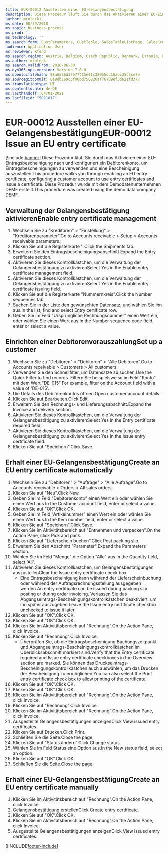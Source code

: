 ```yaml
---
title: EUR-00012 Ausstellen einer EU-Gelangensbestätigung
description: Diese Prozedur läuft Sie durch das Aktivieren einer EU-Eintragsbescheinigung nach und konfiguriert ein Debitorenkonto, um Eintragsbescheinigungen zu verwenden und eine Bescheinigung auszustellen.
author: mrolecki
ms.date: 08/29/2018
ms.topic: business-process
ms.prod: ''
ms.technology: ''
ms.search.form: CustParameters, CustTable, SalesTableListPage, SalesCreateOrder, SalesTable, SalesEditLines,  CustInvoiceJournal, CustEntryCertificateJour_W, SrsReportViewerForm
audience: Application User
ms.reviewer: kfend
ms.search.region: Austria, Belgium, Czech Republic, Denmark, Estonia, Finland, France, Germany, Hungary, Ireland, Italy, Latvia, Lithuania, Netherlands, Poland, Spain, Sweden, United Kingdom
ms.author: mrolecki
ms.search.validFrom: 2016-06-30
ms.dyn365.ops.version: Version 7.0.0
ms.openlocfilehash: 98a6566d37e77415e01c38055dc16aec35c5ce7e
ms.sourcegitcommit: 0e8db169c3f90bd750826af76709ef5d621fd377
ms.translationtype: HT
ms.contentlocale: de-DE
ms.lasthandoff: 04/01/2021
ms.locfileid: "5821817"
---
```

# <a name="eur-00012-issue-an-eu-entry-certificate"></a><span data-ttu-id="7c3e4-103">EUR-00012 Ausstellen einer EU-Gelangensbestätigung</span><span class="sxs-lookup"><span data-stu-id="7c3e4-103">EUR-00012 Issue an EU entry certificate</span></span>

[!include [banner](../../includes/banner.md)]
<span data-ttu-id="7c3e4-104">Diese Prozedur läuft Sie durch das Aktivieren einer EU-Eintragsbescheinigung nach und konfiguriert ein Debitorenkonto, um Eintragsbescheinigungen zu verwenden und eine Bescheinigung auszustellen.</span><span class="sxs-lookup"><span data-stu-id="7c3e4-104">This procedure walks you through enabling an EU entry certificate, configuring a customer account to use entry certificates and issue a certificate.</span></span> <span data-ttu-id="7c3e4-105">Diese Prozedur wurde mit dem Demodatenunternehmen DEMF erstellt.</span><span class="sxs-lookup"><span data-stu-id="7c3e4-105">This procedure was created using the demo data company DEMF.</span></span>


## <a name="enable-entry-certificate-management"></a><span data-ttu-id="7c3e4-106">Verwaltung der Gelangensbestätigung aktivieren</span><span class="sxs-lookup"><span data-stu-id="7c3e4-106">Enable entry certificate management</span></span>
1. <span data-ttu-id="7c3e4-107">Wechseln Sie zu "Kreditoren" > "Einstellung" > "Kreditorenparameter".</span><span class="sxs-lookup"><span data-stu-id="7c3e4-107">Go to Accounts receivable > Setup > Accounts receivable parameters.</span></span>
2. <span data-ttu-id="7c3e4-108">Klicken Sie auf die Registerkarte ''.</span><span class="sxs-lookup"><span data-stu-id="7c3e4-108">Click the Shipments tab.</span></span>
3. <span data-ttu-id="7c3e4-109">Erweitern Sie den Eintragsbescheinigungsabschnitt.</span><span class="sxs-lookup"><span data-stu-id="7c3e4-109">Expand the Entry certificate section.</span></span>
4. <span data-ttu-id="7c3e4-110">Aktivieren Sie dieses Kontrollkästchen, um die Verwaltung der Gelangensbestätigung zu aktivieren</span><span class="sxs-lookup"><span data-stu-id="7c3e4-110">Select Yes in the Enable entry certificate management field.</span></span>
5. <span data-ttu-id="7c3e4-111">Aktivieren Sie dieses Kontrollkästchen, um die Verwaltung der Gelangensbestätigung zu aktivieren</span><span class="sxs-lookup"><span data-stu-id="7c3e4-111">Select Yes in the Enable entry certificate issuing field.</span></span>
6. <span data-ttu-id="7c3e4-112">Klicken Sie auf die Registerkarte "Nummernkreis".</span><span class="sxs-lookup"><span data-stu-id="7c3e4-112">Click the Number sequences tab.</span></span>
7. <span data-ttu-id="7c3e4-113">Suchen Sie in der Liste den gewünschten Datensatz, und wählen Sie ihn aus.</span><span class="sxs-lookup"><span data-stu-id="7c3e4-113">In the list, find and select Entry certificate row.</span></span>
8. <span data-ttu-id="7c3e4-114">Geben Sie im Feld "Ursprüngliche Rechnungsnummer" einen Wert ein, oder wählen Sie einen Wert aus.</span><span class="sxs-lookup"><span data-stu-id="7c3e4-114">In the Number sequence code field, enter or select a value.</span></span>

## <a name="set-up-a-customer"></a><span data-ttu-id="7c3e4-115">Einrichten einer Debitorenvorauszahlung</span><span class="sxs-lookup"><span data-stu-id="7c3e4-115">Set up a customer</span></span>
1. <span data-ttu-id="7c3e4-116">Wechseln Sie zu "Debitoren" > "Debitoren" > "Alle Debitoren".</span><span class="sxs-lookup"><span data-stu-id="7c3e4-116">Go to Accounts receivable > Customers > All customers.</span></span>
2. <span data-ttu-id="7c3e4-117">Verwenden Sie den Schnellfilter, um Datensätze zu suchen.</span><span class="sxs-lookup"><span data-stu-id="7c3e4-117">Use the Quick Filter to find records.</span></span> <span data-ttu-id="7c3e4-118">Filtern Sie beispielsweise im Feld "Konto" mit dem Wert "DE-015".</span><span class="sxs-lookup"><span data-stu-id="7c3e4-118">For example, filter on the Account field with a value of 'DE-015'.</span></span>
3. <span data-ttu-id="7c3e4-119">Die Details des Debitorenkontos öffnen.</span><span class="sxs-lookup"><span data-stu-id="7c3e4-119">Open customer account details.</span></span>
4. <span data-ttu-id="7c3e4-120">Klicken Sie auf Bearbeiten.</span><span class="sxs-lookup"><span data-stu-id="7c3e4-120">Click Edit.</span></span>
5. <span data-ttu-id="7c3e4-121">Erweitern Sie den Rechnungs- und Lieferungsabschnitt.</span><span class="sxs-lookup"><span data-stu-id="7c3e4-121">Expand the Invoice and delivery section.</span></span>
6. <span data-ttu-id="7c3e4-122">Aktivieren Sie dieses Kontrollkästchen, um die Verwaltung der Gelangensbestätigung zu aktivieren</span><span class="sxs-lookup"><span data-stu-id="7c3e4-122">Select Yes in the Entry certificate required field.</span></span>
7. <span data-ttu-id="7c3e4-123">Aktivieren Sie dieses Kontrollkästchen, um die Verwaltung der Gelangensbestätigung zu aktivieren</span><span class="sxs-lookup"><span data-stu-id="7c3e4-123">Select Yes in the Issue entry certificate field.</span></span>
8. <span data-ttu-id="7c3e4-124">Klicken Sie auf "Speichern".</span><span class="sxs-lookup"><span data-stu-id="7c3e4-124">Click Save.</span></span>

## <a name="create-an-eu-entry-certificate-automatically"></a><span data-ttu-id="7c3e4-125">Erhalt einer EU-Gelangensbestätigung</span><span class="sxs-lookup"><span data-stu-id="7c3e4-125">Create an EU entry certificate automatically</span></span>
1. <span data-ttu-id="7c3e4-126">Wechseln Sie zu "Debitoren" > "Aufträge" > "Alle Aufträge".</span><span class="sxs-lookup"><span data-stu-id="7c3e4-126">Go to Accounts receivable > Orders > All sales orders.</span></span>
2. <span data-ttu-id="7c3e4-127">Klicken Sie auf "Neu".</span><span class="sxs-lookup"><span data-stu-id="7c3e4-127">Click New.</span></span>
3. <span data-ttu-id="7c3e4-128">Geben Sie im Feld "Debitorenkonto" einen Wert ein oder wählen Sie einen Wert aus.</span><span class="sxs-lookup"><span data-stu-id="7c3e4-128">In the Customer account field, enter or select a value.</span></span>
4. <span data-ttu-id="7c3e4-129">Klicken Sie auf "OK".</span><span class="sxs-lookup"><span data-stu-id="7c3e4-129">Click OK.</span></span>
5. <span data-ttu-id="7c3e4-130">Geben Sie im Feld "Artikelnummer" einen Wert ein oder wählen Sie einen Wert aus.</span><span class="sxs-lookup"><span data-stu-id="7c3e4-130">In the Item number field, enter or select a value.</span></span>
6. <span data-ttu-id="7c3e4-131">Klicken Sie auf "Speichern".</span><span class="sxs-lookup"><span data-stu-id="7c3e4-131">Click Save.</span></span>
7. <span data-ttu-id="7c3e4-132">Klicken Sie im Aktivitätsbereich auf "Entnehmen und verpacken".</span><span class="sxs-lookup"><span data-stu-id="7c3e4-132">On the Action Pane, click Pick and pack.</span></span>
8. <span data-ttu-id="7c3e4-133">Klicken Sie auf "Lieferschein buchen".</span><span class="sxs-lookup"><span data-stu-id="7c3e4-133">Click Post packing slip.</span></span>
9. <span data-ttu-id="7c3e4-134">Erweitern Sie den Abschnitt "Parameter".</span><span class="sxs-lookup"><span data-stu-id="7c3e4-134">Expand the Parameters section.</span></span>
10. <span data-ttu-id="7c3e4-135">Wählen Sie im Feld "Menge" die Option "Alle" aus.</span><span class="sxs-lookup"><span data-stu-id="7c3e4-135">In the Quantity field, select 'All'.</span></span>
11. <span data-ttu-id="7c3e4-136">Aktivieren Sie dieses Kontrollkästchen, um Gelangensbestätigungen auszustellen</span><span class="sxs-lookup"><span data-stu-id="7c3e4-136">Clear the Issue entry certificate check box.</span></span>
    * <span data-ttu-id="7c3e4-137">Eine Eintragsbescheinigung kann während der Lieferscheinbuchung oder während der Auftragsrechnungsstellung ausgegeben werden.</span><span class="sxs-lookup"><span data-stu-id="7c3e4-137">An entry certificate can be issued during packing slip posting or during order invoicing.</span></span> <span data-ttu-id="7c3e4-138">Verlassen Sie das Abgangseintrags-Bescheinigungskontrollkästchen deaktiviert, um ihn später auszugeben.</span><span class="sxs-lookup"><span data-stu-id="7c3e4-138">Leave the Issue entry certificate checkbox unchecked to issue it later.</span></span>  
12. <span data-ttu-id="7c3e4-139">Klicken Sie auf "OK".</span><span class="sxs-lookup"><span data-stu-id="7c3e4-139">Click OK.</span></span>
13. <span data-ttu-id="7c3e4-140">Klicken Sie auf "OK".</span><span class="sxs-lookup"><span data-stu-id="7c3e4-140">Click OK.</span></span>
14. <span data-ttu-id="7c3e4-141">Klicken Sie im Aktivitätsbereich auf "Rechnung".</span><span class="sxs-lookup"><span data-stu-id="7c3e4-141">On the Action Pane, click Invoice.</span></span>
15. <span data-ttu-id="7c3e4-142">Klicken Sie auf "Rechnung".</span><span class="sxs-lookup"><span data-stu-id="7c3e4-142">Click Invoice.</span></span>
    * <span data-ttu-id="7c3e4-143">Überprüfen Sie, ob die Eintragsbescheinigung Buchungszeitpunkt und Abgangseintrags-Bescheinigungskontrollkästchen im Überblicksabschnitt markiert sind.</span><span class="sxs-lookup"><span data-stu-id="7c3e4-143">Verify that the Entry certificate required and Issue entry certificate checkboxes in the Overview section are marked.</span></span>  <span data-ttu-id="7c3e4-144">Sie können das Druckseintrags-Bescheinigungskontrollkästchen auch auswählen, um das Drucken der Bescheinigung zu ermöglichen.</span><span class="sxs-lookup"><span data-stu-id="7c3e4-144">You can also select the Print entry certificate check box to allow printing of the certificate.</span></span>  
16. <span data-ttu-id="7c3e4-145">Klicken Sie auf "OK".</span><span class="sxs-lookup"><span data-stu-id="7c3e4-145">Click OK.</span></span>
17. <span data-ttu-id="7c3e4-146">Klicken Sie auf "OK".</span><span class="sxs-lookup"><span data-stu-id="7c3e4-146">Click OK.</span></span>
18. <span data-ttu-id="7c3e4-147">Klicken Sie im Aktivitätsbereich auf "Rechnung".</span><span class="sxs-lookup"><span data-stu-id="7c3e4-147">On the Action Pane, click Invoice.</span></span>
19. <span data-ttu-id="7c3e4-148">Klicken Sie auf "Rechnung".</span><span class="sxs-lookup"><span data-stu-id="7c3e4-148">Click Invoice.</span></span>
20. <span data-ttu-id="7c3e4-149">Klicken Sie im Aktivitätsbereich auf "Rechnung".</span><span class="sxs-lookup"><span data-stu-id="7c3e4-149">On the Action Pane, click Invoice.</span></span>
21. <span data-ttu-id="7c3e4-150">Ausgestellte Gelangensbestätigungen anzeigen</span><span class="sxs-lookup"><span data-stu-id="7c3e4-150">Click View issued entry certificates.</span></span>
22. <span data-ttu-id="7c3e4-151">Klicken Sie auf Drucken.</span><span class="sxs-lookup"><span data-stu-id="7c3e4-151">Click Print.</span></span>
23. <span data-ttu-id="7c3e4-152">Schließen Sie die Seite.</span><span class="sxs-lookup"><span data-stu-id="7c3e4-152">Close the page.</span></span>
24. <span data-ttu-id="7c3e4-153">Klicken Sie auf "Status ändern".</span><span class="sxs-lookup"><span data-stu-id="7c3e4-153">Click Change status.</span></span>
25. <span data-ttu-id="7c3e4-154">Wählen Sie im Feld Status eine Option aus.</span><span class="sxs-lookup"><span data-stu-id="7c3e4-154">In the New status field, select an option.</span></span>
26. <span data-ttu-id="7c3e4-155">Klicken Sie auf "OK".</span><span class="sxs-lookup"><span data-stu-id="7c3e4-155">Click OK.</span></span>
27. <span data-ttu-id="7c3e4-156">Schließen Sie die Seite.</span><span class="sxs-lookup"><span data-stu-id="7c3e4-156">Close the page.</span></span>

## <a name="create-an-eu-entry-certificate-manually"></a><span data-ttu-id="7c3e4-157">Erhalt einer EU-Gelangensbestätigung</span><span class="sxs-lookup"><span data-stu-id="7c3e4-157">Create an EU entry certificate manually</span></span>
1. <span data-ttu-id="7c3e4-158">Klicken Sie im Aktivitätsbereich auf "Rechnung".</span><span class="sxs-lookup"><span data-stu-id="7c3e4-158">On the Action Pane, click Invoice.</span></span>
2. <span data-ttu-id="7c3e4-159">Gelangensbestätigung erstellen</span><span class="sxs-lookup"><span data-stu-id="7c3e4-159">Click Create entry certificate.</span></span>
3. <span data-ttu-id="7c3e4-160">Klicken Sie auf "OK".</span><span class="sxs-lookup"><span data-stu-id="7c3e4-160">Click OK.</span></span>
4. <span data-ttu-id="7c3e4-161">Klicken Sie im Aktivitätsbereich auf "Rechnung".</span><span class="sxs-lookup"><span data-stu-id="7c3e4-161">On the Action Pane, click Invoice.</span></span>
5. <span data-ttu-id="7c3e4-162">Ausgestellte Gelangensbestätigungen anzeigen</span><span class="sxs-lookup"><span data-stu-id="7c3e4-162">Click View issued entry certificates.</span></span>



[!INCLUDE[footer-include](../../../includes/footer-banner.md)]
